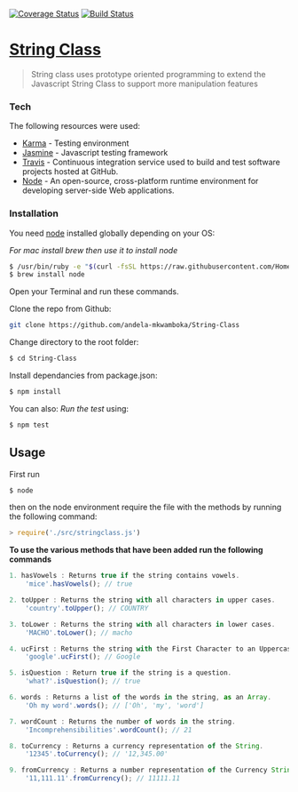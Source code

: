 [![Coverage Status](https://coveralls.io/repos/github/andela-mkwamboka/String-Class/badge.svg?branch=develop)](https://coveralls.io/github/andela-mkwamboka/String-Class?branch=develop) [![Build Status](https://travis-ci.org/swagger-api/swagger-js.svg?branch=master)](https://travis-ci.org/swagger-api/swagger-js)

# [String Class](https://github.com/andela-mkwamboka/String-Class)

>String class uses prototype oriented programming to extend the Javascript String Class to support more manipulation features

### Tech

The following resources were used:

* [Karma](https://karma-runner.github.io/1.0/index.html) -  Testing environment
* [Jasmine](http://jasmine.github.io/2.0/introduction.html) - Javascript testing framework
* [Travis](https://travis-ci.org) - Continuous integration service used to build and test software projects hosted at GitHub.
* [Node](https://nodejs.org/en/) -  An open-source, cross-platform runtime environment for developing server-side Web applications.

### Installation

You need [node](https://nodejs.org/en/download/package-manager/) installed globally depending on your OS:

*For mac install brew then use it to install node*
```sh
$ /usr/bin/ruby -e "$(curl -fsSL https://raw.githubusercontent.com/Homebrew/install/master/install)"
$ brew install node
```
Open your Terminal and run these commands.

Clone the repo from Github:
```sh
git clone https://github.com/andela-mkwamboka/String-Class
```
Change directory to the root folder:
```sh
$ cd String-Class
```
Install dependancies from package.json:
```sh
$ npm install
```
You can also:
  *Run the test* using:
```sh
$ npm test
```
## Usage
First run
```javascript
$ node
```
then on the node environment require the file with the methods by running the following command:
```javascript
> require('./src/stringclass.js')
```
**To use the various methods that have been added run the following commands**
```javascript
1. hasVowels : Returns true if the string contains vowels.
    'mice'.hasVowels(); // true

2. toUpper : Returns the string with all characters in upper cases.
    'country'.toUpper(); // COUNTRY

3. toLower : Returns the string with all characters in lower cases.
    'MACHO'.toLower(); // macho

4. ucFirst : Returns the string with the First Character to an Uppercase.
    'google'.ucFirst(); // Google

5. isQuestion : Return true if the string is a question.
    'what?'.isQuestion(); // true

6. words : Returns a list of the words in the string, as an Array.
    'Oh my word'.words(); // ['Oh', 'my', 'word']

7. wordCount : Returns the number of words in the string.
    'Incomprehensibilities'.wordCount(); // 21

8. toCurrency : Returns a currency representation of the String.
    '12345'.toCurrency(); // '12,345.00'

9. fromCurrency : Returns a number representation of the Currency String.
    '11,111.11'.fromCurrency(); // 11111.11
```
